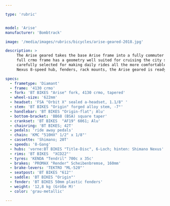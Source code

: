 ```yaml
---

type: 'rubric'


model: 'Arise'
manufacturer: 'Bombtrack'

image: '/media/images/rubrics/bicycles/arise-geared-2018.jpg'

description: >
     The Arise geared takes the base Arise frame into a fully commuter friendly package. The durable 
     full crmo frame has a geometry well suited for cruising the city streets. Components are 
     carefully selected for making daily rides all the more comfortable. Fitted with the Shimano 
     Nexus 8-speed hub, fenders, rack mounts, the Arise geared is ready to take on the urban jungle.

specs:
  - frametype: 'Diamant'
  - frame: '4130 crmo'
  - fork: 'BT BIKES "Arise" fork, 4130 crmo, tapered'
  - wheel-size: '622mm'
  - headset: 'FSA "Orbit X" sealed a-headset, 1.1/8" '
  - stem: 'BT BIKES "Origin" forged alloy stem, -7°'
  - handlebar: 'BT BIKES "Origin-flat"; Alu'
  - bottom-bracket: 'BB68 (BSA) square taper'
  - crankset: 'BT BIKES  "AF19" 6061; Alu'
  - chainring: 'BT BIKES; 42T'
  - pedals: 'ride away pedals'
  - chain: 'KMC "510HX" 1/2" x 1/8"'
  - cassette: 'Shimano; 20T'
  - speeds: '8-Gang'
  - hubs: 'vorne:BT BIKES "Title-Disc", 6-Loch; hinten: Shimano Nexus'
  - rims: 'BT BIKES  "XCD22"'
  - tyres: 'KENDA "Tendril" 700c x 35c'
  - brakes: 'PROMAX "Render" Scheibenbremse, 160mm'
  - brake-levers: 'TEKTRO "ML-520"'
  - seatpost: 'BT BIKES "612"'
  - saddle: 'BT BIKES "Origin"'
  - fender: 'BT BIKES 50mm plastic fenders'
  - weight: '12,8 kg (Größe M)'
  - color: 'grau-metallic'

---
```

